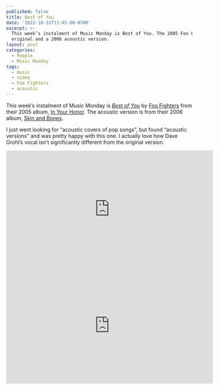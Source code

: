 ```yaml
---
published: false
title: Best of You
date: '2022-10-31T11:45:00-0700'
excerpt: >-
  This week’s instalment of Music Monday is Best of You. The 2005 Foo Fighters
  original and a 2006 acoustic version.
layout: post
categories:
  - People
  - Music Monday
tags:
  - music
  - video
  - Foo Fighters
  - acoustic
---
```

This week’s instalment of Music Monday is [_Best of You_](https://en.wikipedia.org/wiki/Best_of_You) by
[Foo Fighters](http://foofighters.com/) from their 2005 album,
[In Your Honor](https://en.wikipedia.org/wiki/In_Your_Honor). The acoustic
version is from their 2006 album, [Skin and Bones](https://en.wikipedia.org/wiki/Skin_and_Bones_(Foo_Fighters_album)).

I just went looking for “acoustic covers of pop songs”, but found “acoustic versions” and was pretty happy with this one. I actually love how Dave Grohl’s vocal isn’t significantly different from the original version.

<div class="video-container">
<iframe width="560" height="315" src="https://www.youtube.com/embed/h_L4Rixya64" frameborder="0" allowfullscreen title="Video: Best of You by Foo Fighters"></iframe>
</div>

<div class="video-container">
<iframe width="560" height="315" src="https://www.youtube.com/embed/BegxZsFDINk" frameborder="0" allowfullscreen title="Video: Best of You by Foo Fighters"></iframe>
</div>